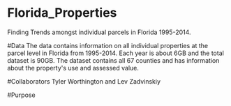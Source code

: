 # Florida_Properties
Finding Trends amongst individual parcels in Florida 1995-2014.

#Data
The data contains information on all individual properties at the parcel level in Florida from 1995-2014. Each year is about 6GB and the total dataset is 90GB. The dataset contains all 67 counties and has information about the property's use and assessed value.

#Collaborators
Tyler Worthington and Lev Zadvinskiy

#Purpose


